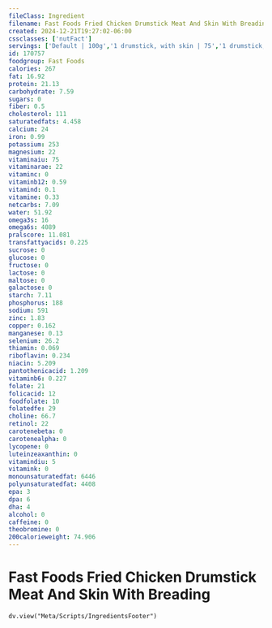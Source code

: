 ```yaml
---
fileClass: Ingredient
filename: Fast Foods Fried Chicken Drumstick Meat And Skin With Breading
created: 2024-12-21T19:27:02-06:00
cssclasses: ['nutFact']
servings: ['Default | 100g','1 drumstick, with skin | 75','1 drumstick, without skin | 56','1 drumstick, bone and skin removed | 40']
id: 170757
foodgroup: Fast Foods
calories: 267
fat: 16.92
protein: 21.13
carbohydrate: 7.59
sugars: 0
fiber: 0.5
cholesterol: 111
saturatedfats: 4.458
calcium: 24
iron: 0.99
potassium: 253
magnesium: 22
vitaminaiu: 75
vitaminarae: 22
vitaminc: 0
vitaminb12: 0.59
vitamind: 0.1
vitamine: 0.33
netcarbs: 7.09
water: 51.92
omega3s: 16
omega6s: 4089
pralscore: 11.081
transfattyacids: 0.225
sucrose: 0
glucose: 0
fructose: 0
lactose: 0
maltose: 0
galactose: 0
starch: 7.11
phosphorus: 188
sodium: 591
zinc: 1.83
copper: 0.162
manganese: 0.13
selenium: 26.2
thiamin: 0.069
riboflavin: 0.234
niacin: 5.209
pantothenicacid: 1.209
vitaminb6: 0.227
folate: 21
folicacid: 12
foodfolate: 10
folatedfe: 29
choline: 66.7
retinol: 22
carotenebeta: 0
carotenealpha: 0
lycopene: 0
luteinzeaxanthin: 0
vitamindiu: 5
vitamink: 0
monounsaturatedfat: 6446
polyunsaturatedfat: 4408
epa: 3
dpa: 6
dha: 4
alcohol: 0
caffeine: 0
theobromine: 0
200calorieweight: 74.906
---
```


# Fast Foods Fried Chicken Drumstick Meat And Skin With Breading

```dataviewjs
dv.view("Meta/Scripts/IngredientsFooter")
```
